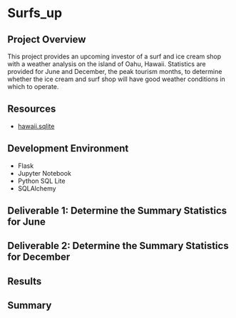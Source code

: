 # Surfs_up
## Project Overview

This project provides an upcoming investor of a surf and ice cream shop with a weather analysis on the island of Oahu, Hawaii. Statistics are provided for June and December, the peak tourism months, to determine whether the ice cream and surf shop will have good weather conditions in which to operate.

## Resources

* [hawaii.sqlite](hawaii.sqlite)

## Development Environment

* Flask
* Jupyter Notebook
* Python SQL Lite
* SQLAlchemy


## Deliverable 1: Determine the Summary Statistics for June



## Deliverable 2: Determine the Summary Statistics for December





## Results



## Summary

